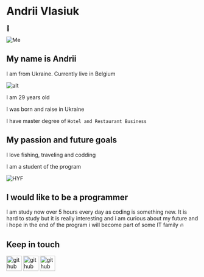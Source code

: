 # Andrii Vlasiuk

:open_hands:

![Me](https://scontent-bru2-1.xx.fbcdn.net/v/t1.18169-9/22196441_704652599728918_4988942917679053456_n.jpg?_nc_cat=109&ccb=1-5&_nc_sid=09cbfe&_nc_ohc=aH0pbLI5FocAX9Mxu0a&_nc_ht=scontent-bru2-1.xx&oh=00_AT-cP07aInucteKc-WJzyViGbxYdPFJ2b3mdnFcbiPQ8vQ&oe=624EB9CD)

## My name is Andrii

I am from Ukraine. Currently live in Belgium

![alt](https://acegif.com/wp-content/uploads/2022/4hv9xm/ukrainian-waving-flag-35.gif)

I am 29 years old

I was born and raise in Ukraine

I have master degree of `Hotel and Restaurant Business`

## My passion and future goals

I love fishing, traveling and codding

I am a student of the program

![HYF](https://avatars.githubusercontent.com/u/36824945?s=200&v=4)

## I would like to be a programmer

I am study now over 5 hours every day as coding is something new. It is hard to
study but it is really interesting and i am curious about my future and i hope
in the end of the program i will become part of some IT family :fire:

## Keep in touch

[<img src='https://sweamfo.se/wp-content/uploads/2013/11/LinkedIn-icon-logo-+small.gif' alt='github' height='40'>](https://www.linkedin.com/in/%D0%B0%D0%BD%D0%B4%D1%80%D1%96%D0%B9-%D0%B2%D0%BB%D0%B0%D1%81%D1%8E%D0%BA-b0030789/)
[<img src='https://th.bing.com/th/id/R.4a4709d7f99471c386c2cbafd752b785?rik=wjiTHcalA2UY4w&riu=http%3a%2f%2fclipart-library.com%2fimages_k%2ffacebook-icon-transparent-background%2ffacebook-icon-transparent-background-18.jpg&ehk=%2bGtnhhswtI1HpOq2PNNlWlJVH42qvxLJwv9hOlRunJA%3d&risl=&pid=ImgRaw&r=0' alt='github' height='40'>](https://www.facebook.com/AndriiVlasiukM)
[<img src='https://th.bing.com/th/id/R.36b9919e6549a754e23b60351053af05?rik=5mLNZSLHXV3e1g&pid=ImgRaw&r=0' alt='github' height='40'>](https://github.com/andriivam)
